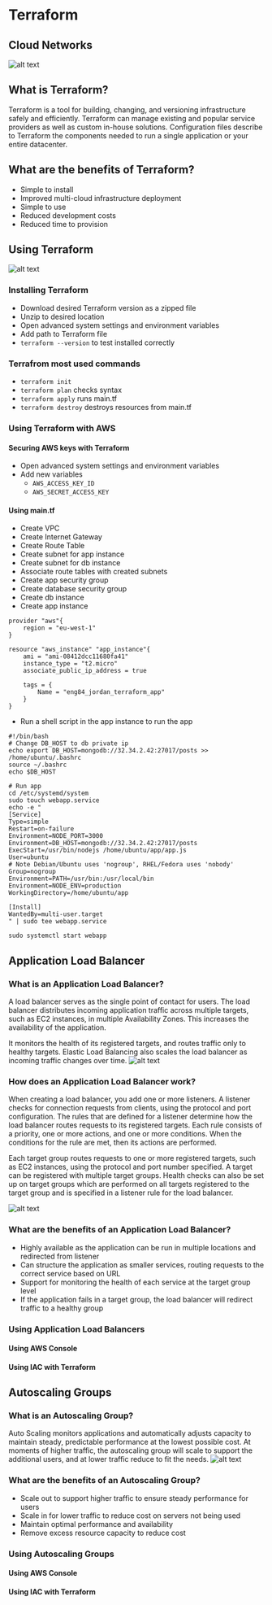 # Terraform
## Cloud Networks
![alt text](https://cdn.discordapp.com/attachments/836898832637624370/841615996284043274/public-private-hybrid-clouds.png)

## What is Terraform?
Terraform is a tool for building, changing, and versioning infrastructure safely and efficiently. Terraform can manage existing and popular service providers as well as custom in-house solutions. Configuration files describe to Terraform the components needed to run a single application or your entire datacenter.

## What are the benefits of Terraform?
- Simple to install
- Improved multi-cloud infrastructure deployment
- Simple to use
- Reduced development costs
- Reduced time to provision

## Using Terraform
![alt text](https://miro.medium.com/max/1052/1*ONt5L9S_sNaLQoIoECflWQ.png)

### Installing Terraform
- Download desired Terraform version as a zipped file
- Unzip to desired location
- Open advanced system settings and environment variables
- Add path to Terraform file
- `terraform --version` to test installed correctly

### Terrafrom most used commands
- `terraform init`
- `terraform plan` checks syntax
- `terraform apply` runs main.tf
- `terraform destroy` destroys resources from main.tf

### Using Terraform with AWS
#### Securing AWS keys with Terraform
- Open advanced system settings and environment variables
- Add new variables
	- `AWS_ACCESS_KEY_ID`
	- `AWS_SECRET_ACCESS_KEY`

#### Using main.tf
- Create VPC
- Create Internet Gateway
- Create Route Table
- Create subnet for app instance
- Create subnet for db instance
- Associate route tables with created subnets
- Create app security group
- Create database security group
- Create db instance
- Create app instance
```
provider "aws"{
	region = "eu-west-1"
}

resource "aws_instance" "app_instance"{
	ami = "ami-08412dcc11680fa41"
	instance_type = "t2.micro"
	associate_public_ip_address = true

	tags = {
		Name = "eng84_jordan_terraform_app"
	}
}
```
- Run a shell script in the app instance to run the app
```
#!/bin/bash
# Change DB_HOST to db private ip
echo export DB_HOST=mongodb://32.34.2.42:27017/posts >> /home/ubuntu/.bashrc
source ~/.bashrc
echo $DB_HOST

# Run app
cd /etc/systemd/system
sudo touch webapp.service
echo -e "
[Service]
Type=simple
Restart=on-failure
Environment=NODE_PORT=3000
Environment=DB_HOST=mongodb://32.34.2.42:27017/posts
ExecStart=/usr/bin/nodejs /home/ubuntu/app/app.js
User=ubuntu
# Note Debian/Ubuntu uses 'nogroup', RHEL/Fedora uses 'nobody'
Group=nogroup
Environment=PATH=/usr/bin:/usr/local/bin
Environment=NODE_ENV=production
WorkingDirectory=/home/ubuntu/app

[Install]
WantedBy=multi-user.target
" | sudo tee webapp.service

sudo systemctl start webapp
```

## Application Load Balancer
### What is an Application Load Balancer?
A load balancer serves as the single point of contact for users. The load balancer distributes incoming application traffic across multiple targets, such as EC2 instances, in multiple Availability Zones. This increases the availability of the application.

It monitors the health of its registered targets, and routes traffic only to healthy targets. Elastic Load Balancing also scales the load balancer as incoming traffic changes over time.
![alt text](https://miro.medium.com/max/1200/0*UCFdX5MLOV2Pt3bL)

### How does an Application Load Balancer work?
When creating a load balancer, you add one or more listeners. A listener checks for connection requests from clients, using the protocol and port configuration. The rules that are defined for a listener determine how the load balancer routes requests to its registered targets. Each rule consists of a priority, one or more actions, and one or more conditions. When the conditions for the rule are met, then its actions are performed.

Each target group routes requests to one or more registered targets, such as EC2 instances, using the protocol and port number specified. A target can be registered with multiple target groups. Health checks can also be set up on target groups which are performed on all targets registered to the target group and is specified in a listener rule for the load balancer.

![alt text](https://docs.aws.amazon.com/elasticloadbalancing/latest/application/images/component_architecture.png)

### What are the benefits of an Application Load Balancer?
- Highly available as the application can be run in multiple locations and redirected from listener
- Can structure the application as smaller services, routing requests to the correct service based on URL
- Support for monitoring the health of each service at the target group level
- If the application fails in a target group, the load balancer will redirect traffic to a healthy group

### Using Application Load Balancers
#### Using AWS Console

#### Using IAC with Terraform

## Autoscaling Groups
### What is an Autoscaling Group?
Auto Scaling monitors applications and automatically adjusts capacity to maintain steady, predictable performance at the lowest possible cost. At moments of higher traffic, the autoscaling group will scale to support the additional users, and at lower traffic reduce to fit the needs.
![alt text](https://docs.aws.amazon.com/autoscaling/ec2/userguide/images/as-sample-web-architecture-diagram-with-asgs.png)

### What are the benefits of an Autoscaling Group?
- Scale out to support higher traffic to ensure steady performance for users
- Scale in for lower traffic to reduce cost on servers not being used
- Maintain optimal performance and availability
- Remove excess resource capacity to reduce cost

### Using Autoscaling Groups
#### Using AWS Console

#### Using IAC with Terraform
